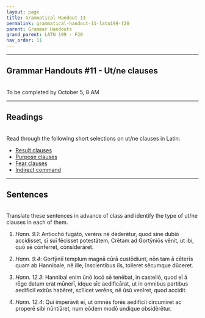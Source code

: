 ```yaml
---
layout: page
title: Grammatical Handout 11
permalink: grammatical-handout-11-latn199-f20
parent: Grammar Handouts
grand_parent: LATN 199 - F20
nav_order: 11
---
```

***

## Grammar Handouts #11 - Ut/ne clauses
&nbsp;  
To be completed by October 5, 8 AM

***

## Readings
&nbsp;  
Read through the following short selections on ut/ne clauses in Latin:
 - [Result clauses](https://lingualatina.github.io/textbook/presentation/13-result/)
 - [Purpose clauses](https://lingualatina.github.io/textbook/presentation/12-purpose/#purpose-clause)
 - [Fear clauses](https://lingualatina.github.io/textbook/presentation/15-proviso-fear/fear/)
 - [Indirect command](https://lingualatina.github.io/textbook/presentation/18-orders/indirect-command/)

***

## Sentences
&nbsp;  
Translate these sentences in advance of class and identify the type of ut/ne clauses in each of them.

1. *Hann. 9.1*: Antiochō fugātō, verēns nē dēderētur, quod sine dubiō accidisset, sī suī fēcisset potestātem, Crētam ad Gortȳniōs vēnit, ut ibi, quō sē cōnferret, cōnsīderāret.

2. *Hann. 9.4*: Gortȳniī templum magnā cūrā custōdiunt, nōn tam ā cēterīs quam ab Hannibale, nē ille, īnscientibus iīs, tolleret sēcumque dūceret.

3. *Hann. 12.3*: Hannibal enim ūnō locō sē tenēbat, in castellō, quod eī ā rēge datum erat mūnerī, idque sīc aedificārat, ut in omnibus partibus aedificiī exitūs habēret, scīlicet verēns, nē ūsū venīret, quod accidit.

4. *Hann. 12.4*: Quī imperāvit eī, ut omnēs forēs aedificiī circumīret ac properē sibi nūntiāret, num eōdem modō undique obsidērētur.
